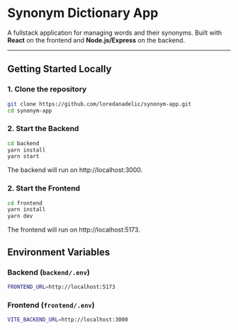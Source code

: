 # Synonym Dictionary App

A fullstack application for managing words and their synonyms. Built with **React** on the frontend and **Node.js/Express** on the backend.

---

## Getting Started Locally

### 1. Clone the repository

```bash
git clone https://github.com/loredanadelic/synonym-app.git
cd synonym-app
```

### 2. Start the Backend

```bash
cd backend
yarn install
yarn start
```
The backend will run on http://localhost:3000.


### 2. Start the Frontend

```bash
cd frontend
yarn install
yarn dev
```

The frontend will run on http://localhost:5173.

## Environment Variables

### Backend (`backend/.env`)

```bash
FRONTEND_URL=http://localhost:5173
```

### Frontend (`frontend/.env`)

```bash
VITE_BACKEND_URL=http://localhost:3000
```